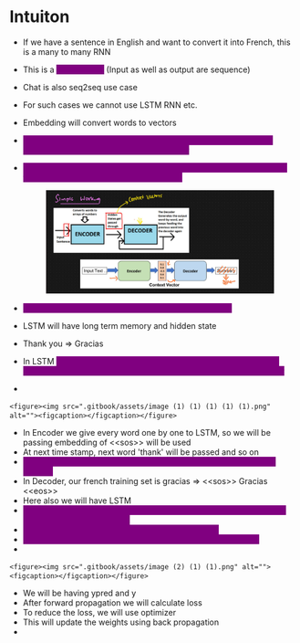 # Intuiton

* If we have a sentence in English and want to convert it into French, this is a many to many RNN
* This is a <mark style="color:purple;background-color:purple;">**seq2seq NN**</mark> (Input as well as output are sequence)
* Chat is also seq2seq use case
* For such cases we cannot use LSTM RNN etc.
* Embedding will convert words to vectors
* <mark style="color:purple;background-color:purple;">**Encoder will take this vector and generate hidden state / context vector which will be passed to the decoder**</mark>
*   <mark style="color:purple;background-color:purple;">**The decoder generates the output word-by-word and keeps feeding the previous word into the decoder again**</mark>

    <figure><img src=".gitbook/assets/image (2) (1).png" alt=""><figcaption></figcaption></figure>
* <mark style="color:purple;background-color:purple;">**We can select LSTM/GRU inside the encoder/decoder**</mark>
* LSTM will have long term memory and hidden state
* Thank you ⇒ Gracias
* In LSTM <mark style="color:purple;background-color:purple;">**we will pass entire sentence along with <\<sos>> (start of statement) and <\<eos>> (end of sentence) in encoder and decoder**</mark>
*

    <figure><img src=".gitbook/assets/image (1) (1) (1) (1) (1).png" alt=""><figcaption></figcaption></figure>
* In Encoder we give every word one by one to LSTM, so we will be passing embedding of <\<sos>> will be used
* At next time stamp, next word 'thank' will be passed and so on
* <mark style="color:purple;background-color:purple;">**Long term and short term memory combined is known as context vectors**</mark>
* In Decoder, our french training set is gracias ⇒ <\<sos>> Gracias <\<eos>>
* Here also we will have LSTM
* <mark style="color:purple;background-color:purple;">**1st we will pass <\<sos>> to decoder, then we pass it to a FCNN with softmax activation function**</mark>
* <mark style="color:purple;background-color:purple;">**The output of NN (Gracias) will be passed to LSTM**</mark>
* <mark style="color:purple;background-color:purple;">**Then again output of LSTM will be passed to FCNN and so on**</mark>
*

    <figure><img src=".gitbook/assets/image (2) (1) (1).png" alt=""><figcaption></figcaption></figure>
* We will be having ypred and y
* After forward propagation we will calculate loss
* To reduce the loss, we will use optimizer
* This will update the weights using back propagation
*
